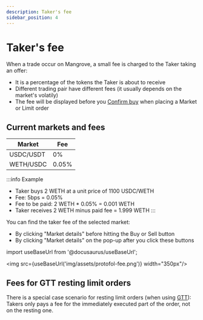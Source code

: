 ```yaml
---
description: Taker's fee
sidebar_position: 4
---
```


# Taker's fee

When a trade occur on Mangrove, a small fee is charged to the Taker taking an offer:
* It is a percentage of the tokens the Taker is about to receive
* Different trading pair have different fees (it usually depends on the market's volatily)
* The fee will be displayed before you [Confirm buy](./how-to-market-order.md#steps) when placing a Market or Limit order

## Current markets and fees

Market | Fee
---|---
USDC/USDT | 0%
WETH/USDC | 0.05%

:::info Example
* Taker buys 2 WETH at a unit price of 1100 USDC/WETH
* Fee: 5bps = 0.05%
* Fee to be paid: 2 WETH * 0.05% = 0.001 WETH
* Taker receives 2 WETH minus paid fee = 1.999 WETH
:::

You can find the taker fee of the selected market:
* By clicking "Market details" before hitting the Buy or Sell button
* By clicking "Market details" on the pop-up after you click these buttons

import useBaseUrl from '@docusaurus/useBaseUrl';

<img src={useBaseUrl('img/assets/protofol-fee.png')} width="350px"/><br />

## Fees for GTT resting limit orders

There is a special case scenario for resting limit orders (when using [GTT](./more-on-order-types.md#good-til-time-gtt)): Takers only pays a fee for the immediately executed part of the order, not on the resting one.



